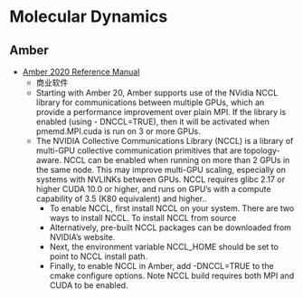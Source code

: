 # Molecular Dynamics


## Amber

* [Amber 2020 Reference Manual](https://ambermd.org/doc12/Amber20.pdf)
  * 商业软件
  * Starting with Amber 20, Amber supports use of the NVidia NCCL library for communications between multiple GPUs, which an provide a performance improvement over plain MPI. If the library is enabled (using - DNCCL=TRUE), then it will be activated when pmemd.MPI.cuda is run on 3 or more GPUs.
  * The NVIDIA Collective Communications Library (NCCL) is a library of multi-GPU collective communication primitives that are topology-aware. NCCL can be enabled when running on more than 2 GPUs in the same node. This may improve multi-GPU scaling, especially on systems with NVLINKs between GPUs. NCCL requires glibc 2.17 or higher CUDA 10.0 or higher, and runs on GPU’s with a compute capability of 3.5 (K80 equivalent) and higher..
    * To enable NCCL, first install NCCL on your system. There are two ways to install NCCL. To install NCCL from source
    * Alternatively, pre-built NCCL packages can be downloaded from NVIDIA’s website.
    * Next, the environment variable NCCL_HOME should be set to point to NCCL install path.
    * Finally, to enable NCCL in Amber, add -DNCCL=TRUE to the cmake configure options. Note NCCL build requires both MPI and CUDA to be enabled. 